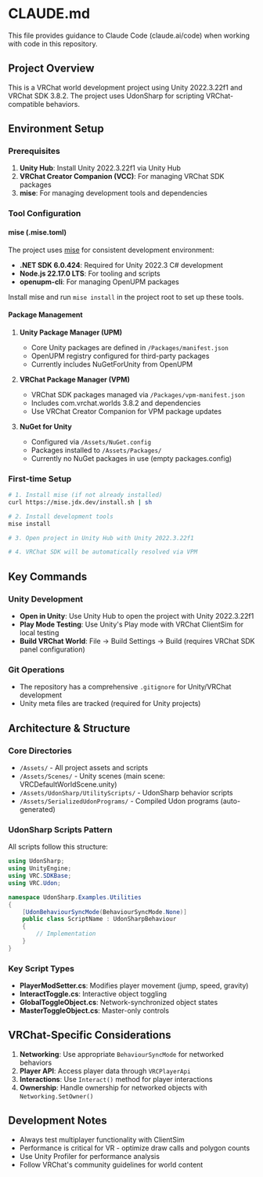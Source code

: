 # CLAUDE.md

This file provides guidance to Claude Code (claude.ai/code) when working with code in this repository.

## Project Overview

This is a VRChat world development project using Unity 2022.3.22f1 and VRChat SDK 3.8.2. The project uses UdonSharp for scripting VRChat-compatible behaviors.

## Environment Setup

### Prerequisites
1. **Unity Hub**: Install Unity 2022.3.22f1 via Unity Hub
2. **VRChat Creator Companion (VCC)**: For managing VRChat SDK packages
3. **mise**: For managing development tools and dependencies

### Tool Configuration

#### mise (.mise.toml)
The project uses [mise](https://mise.jdx.dev/) for consistent development environment:
- **.NET SDK 6.0.424**: Required for Unity 2022.3 C# development
- **Node.js 22.17.0 LTS**: For tooling and scripts
- **openupm-cli**: For managing OpenUPM packages

Install mise and run `mise install` in the project root to set up these tools.

#### Package Management

1. **Unity Package Manager (UPM)**
   - Core Unity packages are defined in `/Packages/manifest.json`
   - OpenUPM registry configured for third-party packages
   - Currently includes NuGetForUnity from OpenUPM

2. **VRChat Package Manager (VPM)**
   - VRChat SDK packages managed via `/Packages/vpm-manifest.json`
   - Includes com.vrchat.worlds 3.8.2 and dependencies
   - Use VRChat Creator Companion for VPM package updates

3. **NuGet for Unity**
   - Configured via `/Assets/NuGet.config`
   - Packages installed to `/Assets/Packages/`
   - Currently no NuGet packages in use (empty packages.config)

### First-time Setup
```bash
# 1. Install mise (if not already installed)
curl https://mise.jdx.dev/install.sh | sh

# 2. Install development tools
mise install

# 3. Open project in Unity Hub with Unity 2022.3.22f1

# 4. VRChat SDK will be automatically resolved via VPM
```

## Key Commands

### Unity Development
- **Open in Unity**: Use Unity Hub to open the project with Unity 2022.3.22f1
- **Play Mode Testing**: Use Unity's Play mode with VRChat ClientSim for local testing
- **Build VRChat World**: File → Build Settings → Build (requires VRChat SDK panel configuration)

### Git Operations
- The repository has a comprehensive `.gitignore` for Unity/VRChat development
- Unity meta files are tracked (required for Unity projects)

## Architecture & Structure

### Core Directories
- `/Assets/` - All project assets and scripts
- `/Assets/Scenes/` - Unity scenes (main scene: VRCDefaultWorldScene.unity)
- `/Assets/UdonSharp/UtilityScripts/` - UdonSharp behavior scripts
- `/Assets/SerializedUdonPrograms/` - Compiled Udon programs (auto-generated)

### UdonSharp Scripts Pattern
All scripts follow this structure:
```csharp
using UdonSharp;
using UnityEngine;
using VRC.SDKBase;
using VRC.Udon;

namespace UdonSharp.Examples.Utilities
{
    [UdonBehaviourSyncMode(BehaviourSyncMode.None)]
    public class ScriptName : UdonSharpBehaviour
    {
        // Implementation
    }
}
```

### Key Script Types
- **PlayerModSetter.cs**: Modifies player movement (jump, speed, gravity)
- **InteractToggle.cs**: Interactive object toggling
- **GlobalToggleObject.cs**: Network-synchronized object states
- **MasterToggleObject.cs**: Master-only controls

## VRChat-Specific Considerations

1. **Networking**: Use appropriate `BehaviourSyncMode` for networked behaviors
2. **Player API**: Access player data through `VRCPlayerApi`
3. **Interactions**: Use `Interact()` method for player interactions
4. **Ownership**: Handle ownership for networked objects with `Networking.SetOwner()`

## Development Notes

- Always test multiplayer functionality with ClientSim
- Performance is critical for VR - optimize draw calls and polygon counts
- Use Unity Profiler for performance analysis
- Follow VRChat's community guidelines for world content
